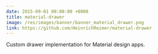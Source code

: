 ```yaml
---
date: 2015-09-01 00:00:00 +0000
title: material-drawer
image: /res/images/banner/banner_material_drawer.png
link: https://github.com/HeinrichReimer/material-drawer
---
```

Custom drawer implementation for Material design apps.
